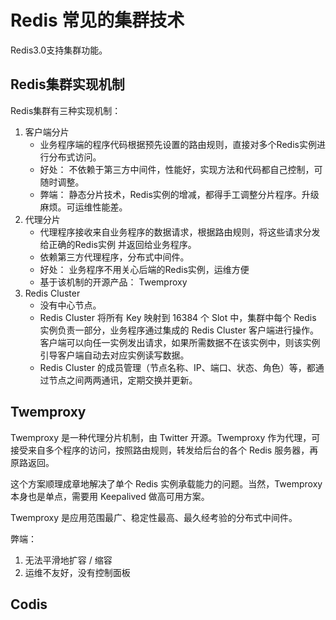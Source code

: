 # Redis 常见的集群技术

Redis3.0支持集群功能。


## Redis集群实现机制

Redis集群有三种实现机制：
1. 客户端分片
    - 业务程序端的程序代码根据预先设置的路由规则，直接对多个Redis实例进行分布式访问。
    - 好处： 不依赖于第三方中间件，性能好，实现方法和代码都自己控制，可随时调整。
    - 弊端： 静态分片技术，Redis实例的增减，都得手工调整分片程序。升级麻烦。可运维性能差。
2. 代理分片
    - 代理程序接收来自业务程序的数据请求，根据路由规则，将这些请求分发给正确的Redis实例 并返回给业务程序。
    - 依赖第三方代理程序，分布式中间件。
    - 好处： 业务程序不用关心后端的Redis实例，运维方便
    - 基于该机制的开源产品： Twemproxy
3. Redis Cluster 
    - 没有中心节点。
    - Redis Cluster 将所有 Key 映射到 16384 个 Slot 中，集群中每个 Redis 实例负责一部分，业务程序通过集成的 Redis Cluster 客户端进行操作。客户端可以向任一实例发出请求，如果所需数据不在该实例中，则该实例引导客户端自动去对应实例读写数据。
    - Redis Cluster 的成员管理（节点名称、IP、端口、状态、角色）等，都通过节点之间两两通讯，定期交换并更新。


## Twemproxy 

Twemproxy 是一种代理分片机制，由 Twitter 开源。Twemproxy 作为代理，可接受来自多个程序的访问，按照路由规则，转发给后台的各个 Redis 服务器，再原路返回。

这个方案顺理成章地解决了单个 Redis 实例承载能力的问题。当然，Twemproxy 本身也是单点，需要用 Keepalived 做高可用方案。

Twemproxy 是应用范围最广、稳定性最高、最久经考验的分布式中间件。

弊端： 

1. 无法平滑地扩容 / 缩容
2. 运维不友好，没有控制面板

## Codis
































